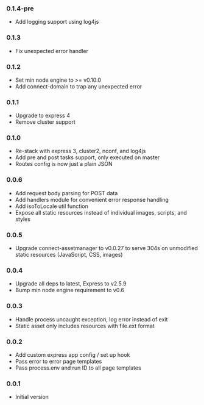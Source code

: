 ### 0.1.4-pre
* Add logging support using log4js

### 0.1.3
* Fix unexpected error handler

### 0.1.2
* Set min node engine to >= v0.10.0
* Add connect-domain to trap any unexpected error

### 0.1.1
* Upgrade to express 4
* Remove cluster support 

### 0.1.0
* Re-stack with express 3, cluster2, nconf, and log4js
* Add pre and post tasks support, only executed on master
* Routes config is now just a plain JSON

### 0.0.6
* Add request body parsing for POST data
* Add handlers module for convenient error response handling
* Add isoToLocale util function
* Expose all static resources instead of individual images, scripts, and styles

### 0.0.5
* Upgrade connect-assetmanager to v0.0.27 to serve 304s on unmodified static resources (JavaScript, CSS, images)
 
### 0.0.4
* Upgrade all deps to latest, Express to v2.5.9
* Bump min node engine requirement to v0.6

### 0.0.3 
* Handle process uncaught exception, log error instead of exit
* Static asset only includes resources with file.ext format

### 0.0.2
* Add custom express app config / set up hook
* Pass error to error page templates
* Pass process.env and run ID to all page templates

### 0.0.1
* Initial version
